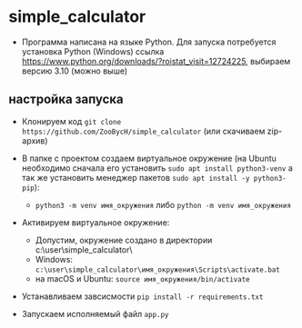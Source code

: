 # simple_calculator
* Программа написана на языке Python. Для запуска  потребуется установка Python (Windows)
  ссылка https://www.python.org/downloads/?roistat_visit=12724225, выбираем версию 3.10 (можно выше)

  
 ## настройка запуска
 * Клонируем код ```git clone https://github.com/ZooBycH/simple_calculator``` (или скачиваем zip-архив)
 
 * В папке с проектом создаем виртуальное окружение (на Ubuntu необходимо сначала его установить ```sudo apt install python3-venv```
 а так же установить менеджер пакетов ```sudo apt install -y python3-pip```):
    * ```python3 -m venv имя_окружения``` либо ```python -m venv имя_окружения```
  
 * Активируем виртуальное окружение:
    * Допустим, окружение создано в директории c:\user\simple_calculator\
    * Windows: ```c:\user\simple_calculator\имя_окружения\Scripts\activate.bat```
    * на macOS и Ubuntu: ```source имя_окружения/bin/activate```
 
 * Устанавливаем завсисмости ```pip install -r requirements.txt```

 * Запускаем исполняемый файл ```app.py```
  
 
  
  
